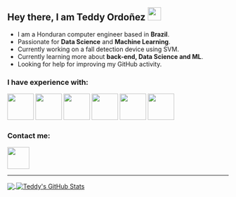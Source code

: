 ## Hey there, I am Teddy Ordoñez <img src="https://raw.githubusercontent.com/MartinHeinz/MartinHeinz/master/wave.gif" width="30px"> 

- I am a Honduran computer engineer based in **Brazil**.
- Passionate for **Data Science** and **Machine Learning**.
- Currently working on a fall detection device using SVM.
- Currently learning more about **back-end, Data Science and ML**.
- Looking for help for improving my GitHub activity.

### I have experience with:
<img src="https://github.com/yurijserrano/Github-Profile-Readme-Logos/blob/master/programming%20languages/python.svg" width="60px" height="60px" /> <img src="https://github.com/yurijserrano/Github-Profile-Readme-Logos/blob/master/programming%20languages/c%2B%2B.svg" width="60px" height="60px" /> <img src="https://github.com/yurijserrano/Github-Profile-Readme-Logos/blob/master/programming%20languages/c.svg" width="60px" height="60px"/> <img src="https://github.com/yurijserrano/Github-Profile-Readme-Logos/blob/master/databases/mysql.svg" width="60px" height="60px"/> <img src="https://github.com/yurijserrano/Github-Profile-Readme-Logos/blob/master/text%20editors/vscode.svg" width="60px" height='60px' /> <img src="https://github.com/yurijserrano/Github-Profile-Readme-Logos/blob/master/others/git.svg" width="60px" height="60px"/>

### Contact me:
[<img src="https://camo.githubusercontent.com/c8a9c5b414cd812ad6a97a46c29af67239ddaeae08c41724ff7d945fb4c047e5/68747470733a2f2f6564656e742e6769746875622e696f2f537570657254696e7949636f6e732f696d616765732f7376672f6c696e6b6564696e2e737667" width="50px" height="50px" />](https://www.linkedin.com/in/teddyordonez/)

---
<!-- ![My GitHub Stats](https://github-readme-stats.vercel.app/api?username=nicoenea&&show_icons=true&title_color=ffffff&icon_color=bb2acf&text_color=daf7dc&bg_color=151515) 
[![Top Langs](https://github-readme-stats.vercel.app/api/top-langs/?username=nicoenea&layout=compact&&show_icons=true&title_color=ffffff&icon_color=bb2acf&text_color=daf7dc&bg_color=151515)](https://github.com/anuraghazra/github-readme-stats)
 -->
 
 <a href="https://github.com/teddsords/teddsords">
  <img align="center" src="https://github-readme-stats.vercel.app/api/top-langs/?username=teddsords&hide=html,tex&title_color=ffffff&text_color=c9cacc&icon_color=2bbc8a&bg_color=1d1f21&langs_count=5" />
</a>
<a href="https://github.com/teddsords/teddsords">
  <img align="center" src="https://github-readme-stats.vercel.app/api?username=teddsords&show_icons=true&line_height=27&count_private=true&title_color=ffffff&text_color=c9cacc&icon_color=2bbc8a&bg_color=1d1f21" alt="Teddy's GitHub Stats" />
</a>


<!--
**teddsords/teddsords** is a ✨ _special_ ✨ repository because its `README.md` (this file) appears on your GitHub profile.

Here are some ideas to get you started:

- 🔭 I’m currently working on ...
- 🌱 I’m currently learning ...
- 👯 I’m looking to collaborate on ...
- 🤔 I’m looking for help with ...
- 💬 Ask me about ...
- 📫 How to reach me: ...
- 😄 Pronouns: ...
- ⚡ Fun fact: ...
-->

